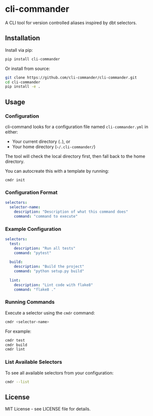 # cli-commander

A CLI tool for version controlled aliases inspired by dbt selectors.

## Installation

Install via pip:

```bash
pip install cli-commander
```

Or install from source:

```bash
git clone https://github.com/cli-commander/cli-commander.git
cd cli-commander
pip install -e .
```

## Usage

### Configuration

cli-command looks for a configuration file named `cli-commander.yml` in either:
- Your current directory (`.`), or
- Your home directory (`~/.cli-commander/`)

The tool will check the local directory first, then fall back to the home directory.

You can autocreate this with a template by running:

```
cmdr init
```

### Configuration Format

```yaml
selectors:
  selector-name:
    description: "Description of what this command does"
    command: "command to execute"
```

### Example Configuration

```yaml
selectors:
  test:
    description: "Run all tests"
    command: "pytest"
  
  build:
    description: "Build the project"
    command: "python setup.py build"
  
  lint:
    description: "Lint code with flake8"
    command: "flake8 ."
```

### Running Commands

Execute a selector using the `cmdr` command:

```bash
cmdr <selector-name>
```

For example:

```bash
cmdr test
cmdr build
cmdr lint
```

### List Available Selectors

To see all available selectors from your configuration:

```bash
cmdr --list
```

## License

MIT License - see LICENSE file for details.
